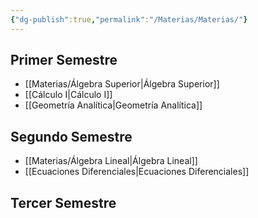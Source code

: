 ```yaml
---
{"dg-publish":true,"permalink":"/Materias/Materias/"}
---
```


## Primer Semestre
- [[Materias/Álgebra Superior\|Álgebra Superior]]
- [[Cálculo I\|Cálculo I]]
- [[Geometría Analítica\|Geometría Analítica]]
## Segundo Semestre
- [[Materias/Álgebra Lineal\|Álgebra Lineal]]
- [[Ecuaciones Diferenciales\|Ecuaciones Diferenciales]]
## Tercer Semestre